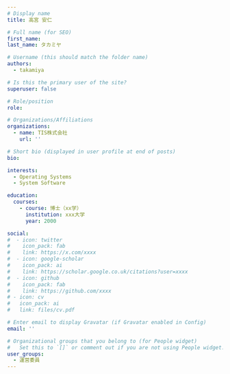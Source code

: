 ```yaml
---
# Display name
title: 高宮 安仁

# Full name (for SEO)
first_name: 
last_name: タカミヤ

# Username (this should match the folder name)
authors:
  - takamiya

# Is this the primary user of the site?
superuser: false

# Role/position
role: 

# Organizations/Affiliations
organizations:
  - name: TIS株式会社
    url: ''

# Short bio (displayed in user profile at end of posts)
bio:

interests:
  - Operating Systems
  - System Software

education:
  courses:
    - course: 博士（xx学）
      institution: xxx大学
      year: 2000

social:
#  - icon: twitter
#    icon_pack: fab
#    link: https://x.com/xxxx
#  - icon: google-scholar
#    icon_pack: ai
#    link: https://scholar.google.co.uk/citations?user=xxxx
#  - icon: github
#    icon_pack: fab
#    link: https://github.com/xxxx
# - icon: cv
#   icon_pack: ai
#   link: files/cv.pdf

# Enter email to display Gravatar (if Gravatar enabled in Config)
email: ''

# Organizational groups that you belong to (for People widget)
#   Set this to `[]` or comment out if you are not using People widget.
user_groups:
  - 運営委員
---
```

